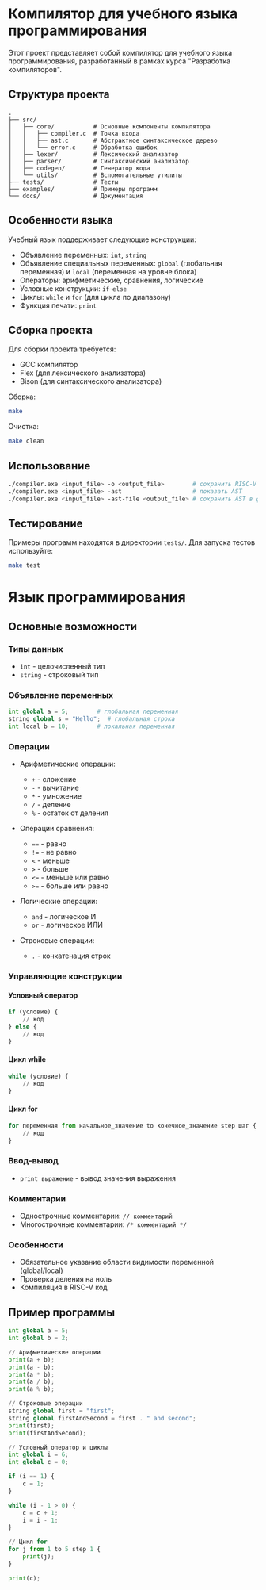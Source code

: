 # Компилятор для учебного языка программирования

Этот проект представляет собой компилятор для учебного языка программирования, разработанный в рамках курса "Разработка компиляторов".

## Структура проекта

```
.
├── src/
│   ├── core/           # Основные компоненты компилятора
│   │   ├── compiler.c  # Точка входа
│   │   ├── ast.c       # Абстрактное синтаксическое дерево
│   │   └── error.c     # Обработка ошибок
│   ├── lexer/          # Лексический анализатор
│   ├── parser/         # Синтаксический анализатор
│   ├── codegen/        # Генератор кода
│   └── utils/          # Вспомогательные утилиты
├── tests/              # Тесты
├── examples/           # Примеры программ
└── docs/               # Документация
```

## Особенности языка

Учебный язык поддерживает следующие конструкции:

- Объявление переменных: `int`, `string`
- Объявление специальных переменных: `global` (глобальная переменная) и `local` (переменная на уровне блока)
- Операторы: арифметические, сравнения, логические
- Условные конструкции: `if`-`else`
- Циклы: `while` и `for` (для цикла по диапазону)
- Функция печати: `print`

## Сборка проекта

Для сборки проекта требуется:
- GCC компилятор
- Flex (для лексического анализатора)
- Bison (для синтаксического анализатора)

Сборка:
```bash
make
```

Очистка:
```bash
make clean
```

## Использование

```bash
./compiler.exe <input_file> -o <output_file>        # сохранить RISC-V код в файл 
./compiler.exe <input_file> -ast                    # показать AST
./compiler.exe <input_file> -ast-file <output_file> # сохранить AST в файл
```

## Тестирование

Примеры программ находятся в директории `tests/`. Для запуска тестов используйте:
```bash
make test
```

# Язык программирования

## Основные возможности

### Типы данных
- `int` - целочисленный тип
- `string` - строковый тип

### Объявление переменных
```python
int global a = 5;        # глобальная переменная
string global s = "Hello";  # глобальная строка
int local b = 10;        # локальная переменная
```

### Операции
- Арифметические операции:
  - `+` - сложение
  - `-` - вычитание
  - `*` - умножение
  - `/` - деление
  - `%` - остаток от деления

- Операции сравнения:
  - `==` - равно
  - `!=` - не равно
  - `<` - меньше
  - `>` - больше
  - `<=` - меньше или равно
  - `>=` - больше или равно

- Логические операции:
  - `and` - логическое И
  - `or` - логическое ИЛИ

- Строковые операции:
  - `.` - конкатенация строк

### Управляющие конструкции

#### Условный оператор
```python
if (условие) {
    // код
} else {
    // код
}
```

#### Цикл while
```python
while (условие) {
    // код
}
```

#### Цикл for
```python
for переменная from начальное_значение to конечное_значение step шаг {
    // код
}
```

### Ввод-вывод
- `print выражение` - вывод значения выражения

### Комментарии
- Однострочные комментарии: `// комментарий`
- Многострочные комментарии: `/* комментарий */`

### Особенности
- Обязательное указание области видимости переменной (global/local)
- Проверка деления на ноль
- Компиляция в RISC-V код

## Пример программы
```python
int global a = 5;
int global b = 2;

// Арифметические операции
print(a + b);
print(a - b);
print(a * b);
print(a / b);
print(a % b);

// Строковые операции
string global first = "first";
string global firstAndSecond = first . " and second";
print(first);
print(firstAndSecond);

// Условный оператор и циклы
int global i = 6;
int global c = 0;

if (i == 1) {
    c = 1;
}

while (i - 1 > 0) {
    c = c + 1;
    i = i - 1;
}

// Цикл for
for j from 1 to 5 step 1 {
    print(j);
}

print(c);
```
